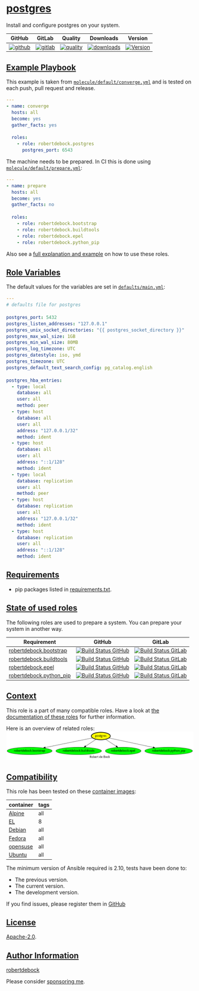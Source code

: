 # [postgres](#postgres)

Install and configure postgres on your system.

|GitHub|GitLab|Quality|Downloads|Version|
|------|------|-------|---------|-------|
|[![github](https://github.com/robertdebock/ansible-role-postgres/workflows/Ansible%20Molecule/badge.svg)](https://github.com/robertdebock/ansible-role-postgres/actions)|[![gitlab](https://gitlab.com/robertdebock-iac/ansible-role-postgres/badges/master/pipeline.svg)](https://gitlab.com/robertdebock-iac/ansible-role-postgres)|[![quality](https://img.shields.io/ansible/quality/42173)](https://galaxy.ansible.com/robertdebock/postgres)|[![downloads](https://img.shields.io/ansible/role/d/42173)](https://galaxy.ansible.com/robertdebock/postgres)|[![Version](https://img.shields.io/github/release/robertdebock/ansible-role-postgres.svg)](https://github.com/robertdebock/ansible-role-postgres/releases/)|

## [Example Playbook](#example-playbook)

This example is taken from [`molecule/default/converge.yml`](https://github.com/robertdebock/ansible-role-postgres/blob/master/molecule/default/converge.yml) and is tested on each push, pull request and release.

```yaml
---
- name: converge
  hosts: all
  become: yes
  gather_facts: yes

  roles:
    - role: robertdebock.postgres
      postgres_port: 6543
```

The machine needs to be prepared. In CI this is done using [`molecule/default/prepare.yml`](https://github.com/robertdebock/ansible-role-postgres/blob/master/molecule/default/prepare.yml):

```yaml
---
- name: prepare
  hosts: all
  become: yes
  gather_facts: no

  roles:
    - role: robertdebock.bootstrap
    - role: robertdebock.buildtools
    - role: robertdebock.epel
    - role: robertdebock.python_pip
```

Also see a [full explanation and example](https://robertdebock.nl/how-to-use-these-roles.html) on how to use these roles.

## [Role Variables](#role-variables)

The default values for the variables are set in [`defaults/main.yml`](https://github.com/robertdebock/ansible-role-postgres/blob/master/defaults/main.yml):

```yaml
---
# defaults file for postgres

postgres_port: 5432
postgres_listen_addresses: "127.0.0.1"
postgres_unix_socket_directories: "{{ postgres_socket_directory }}"
postgres_max_wal_size: 1GB
postgres_min_wal_size: 80MB
postgres_log_timezone: UTC
postgres_datestyle: iso, ymd
postgres_timezone: UTC
postgres_default_text_search_config: pg_catalog.english

postgres_hba_entries:
  - type: local
    database: all
    user: all
    method: peer
  - type: host
    database: all
    user: all
    address: "127.0.0.1/32"
    method: ident
  - type: host
    database: all
    user: all
    address: "::1/128"
    method: ident
  - type: local
    database: replication
    user: all
    method: peer
  - type: host
    database: replication
    user: all
    address: "127.0.0.1/32"
    method: ident
  - type: host
    database: replication
    user: all
    address: "::1/128"
    method: ident
```

## [Requirements](#requirements)

- pip packages listed in [requirements.txt](https://github.com/robertdebock/ansible-role-postgres/blob/master/requirements.txt).

## [State of used roles](#state-of-used-roles)

The following roles are used to prepare a system. You can prepare your system in another way.

| Requirement | GitHub | GitLab |
|-------------|--------|--------|
|[robertdebock.bootstrap](https://galaxy.ansible.com/robertdebock/bootstrap)|[![Build Status GitHub](https://github.com/robertdebock/ansible-role-bootstrap/workflows/Ansible%20Molecule/badge.svg)](https://github.com/robertdebock/ansible-role-bootstrap/actions)|[![Build Status GitLab](https://gitlab.com/robertdebock-iac/ansible-role-bootstrap/badges/master/pipeline.svg)](https://gitlab.com/robertdebock-iac/ansible-role-bootstrap)|
|[robertdebock.buildtools](https://galaxy.ansible.com/robertdebock/buildtools)|[![Build Status GitHub](https://github.com/robertdebock/ansible-role-buildtools/workflows/Ansible%20Molecule/badge.svg)](https://github.com/robertdebock/ansible-role-buildtools/actions)|[![Build Status GitLab](https://gitlab.com/robertdebock-iac/ansible-role-buildtools/badges/master/pipeline.svg)](https://gitlab.com/robertdebock-iac/ansible-role-buildtools)|
|[robertdebock.epel](https://galaxy.ansible.com/robertdebock/epel)|[![Build Status GitHub](https://github.com/robertdebock/ansible-role-epel/workflows/Ansible%20Molecule/badge.svg)](https://github.com/robertdebock/ansible-role-epel/actions)|[![Build Status GitLab](https://gitlab.com/robertdebock-iac/ansible-role-epel/badges/master/pipeline.svg)](https://gitlab.com/robertdebock-iac/ansible-role-epel)|
|[robertdebock.python_pip](https://galaxy.ansible.com/robertdebock/python_pip)|[![Build Status GitHub](https://github.com/robertdebock/ansible-role-python_pip/workflows/Ansible%20Molecule/badge.svg)](https://github.com/robertdebock/ansible-role-python_pip/actions)|[![Build Status GitLab](https://gitlab.com/robertdebock-iac/ansible-role-python_pip/badges/master/pipeline.svg)](https://gitlab.com/robertdebock-iac/ansible-role-python_pip)|

## [Context](#context)

This role is a part of many compatible roles. Have a look at [the documentation of these roles](https://robertdebock.nl/) for further information.

Here is an overview of related roles:
![dependencies](https://raw.githubusercontent.com/robertdebock/ansible-role-postgres/png/requirements.png "Dependencies")

## [Compatibility](#compatibility)

This role has been tested on these [container images](https://hub.docker.com/u/robertdebock):

|container|tags|
|---------|----|
|[Alpine](https://hub.docker.com/repository/docker/robertdebock/alpine/general)|all|
|[EL](https://hub.docker.com/repository/docker/robertdebock/enterpriselinux/general)|8|
|[Debian](https://hub.docker.com/repository/docker/robertdebock/debian/general)|all|
|[Fedora](https://hub.docker.com/repository/docker/robertdebock/fedora/general)|all|
|[opensuse](https://hub.docker.com/repository/docker/robertdebock/opensuse/general)|all|
|[Ubuntu](https://hub.docker.com/repository/docker/robertdebock/ubuntu/general)|all|

The minimum version of Ansible required is 2.10, tests have been done to:

- The previous version.
- The current version.
- The development version.

If you find issues, please register them in [GitHub](https://github.com/robertdebock/ansible-role-postgres/issues)

## [License](#license)

[Apache-2.0](https://github.com/robertdebock/ansible-role-postgres/blob/master/LICENSE).

## [Author Information](#author-information)

[robertdebock](https://robertdebock.nl/)

Please consider [sponsoring me](https://github.com/sponsors/robertdebock).
